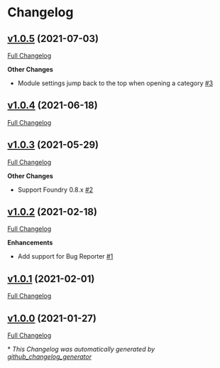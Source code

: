# Changelog

## [v1.0.5](https://github.com/illandril/FoundryVTT-tidy-module-settings/tree/v1.0.5) (2021-07-03)

[Full Changelog](https://github.com/illandril/FoundryVTT-tidy-module-settings/compare/v1.0.4...v1.0.5)

**Other&nbsp;Changes**

- Module settings jump back to the top when opening a category [\#3](https://github.com/illandril/FoundryVTT-tidy-module-settings/issues/3)

## [v1.0.4](https://github.com/illandril/FoundryVTT-tidy-module-settings/tree/v1.0.4) (2021-06-18)

[Full Changelog](https://github.com/illandril/FoundryVTT-tidy-module-settings/compare/v1.0.3...v1.0.4)

## [v1.0.3](https://github.com/illandril/FoundryVTT-tidy-module-settings/tree/v1.0.3) (2021-05-29)

[Full Changelog](https://github.com/illandril/FoundryVTT-tidy-module-settings/compare/v1.0.2...v1.0.3)

**Other&nbsp;Changes**

- Support Foundry 0.8.x [\#2](https://github.com/illandril/FoundryVTT-tidy-module-settings/issues/2)

## [v1.0.2](https://github.com/illandril/FoundryVTT-tidy-module-settings/tree/v1.0.2) (2021-02-18)

[Full Changelog](https://github.com/illandril/FoundryVTT-tidy-module-settings/compare/v1.0.1...v1.0.2)

**Enhancements**

- Add support for Bug Reporter [\#1](https://github.com/illandril/FoundryVTT-tidy-module-settings/issues/1)

## [v1.0.1](https://github.com/illandril/FoundryVTT-tidy-module-settings/tree/v1.0.1) (2021-02-01)

[Full Changelog](https://github.com/illandril/FoundryVTT-tidy-module-settings/compare/v1.0.0...v1.0.1)

## [v1.0.0](https://github.com/illandril/FoundryVTT-tidy-module-settings/tree/v1.0.0) (2021-01-27)

[Full Changelog](https://github.com/illandril/FoundryVTT-tidy-module-settings/compare/c36fce32ad09152e2c44772bd78e0cebd5efad17...v1.0.0)



\* *This Changelog was automatically generated by [github_changelog_generator](https://github.com/github-changelog-generator/github-changelog-generator)*
